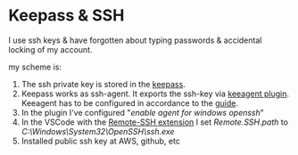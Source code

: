 # Keepass & SSH

I use ssh keys & have forgotten about typing passwords & accidental locking of my account.

my scheme is:

1. The ssh private key is stored in the [keepass](https://keepass.info/).
2. Keepass works as ssh-agent. It exports the ssh-key via [keeagent plugin](https://keepass.info/plugins.html#keeagent). Keeagent has to be configured in accordance to the [guide](https://keeagent.readthedocs.io/en/stable/usage/quick-start.html).
3. In the plugin I've configured "*enable agent for windows openssh*"
4. In the VSCode with the [Remote-SSH extension](https://code.visualstudio.com/docs/remote/ssh-tutorial) I set *Remote.SSH.path*  to *C:\Windows\System32\OpenSSH\ssh.exe*
5. Installed public ssh key at AWS, github, etc
